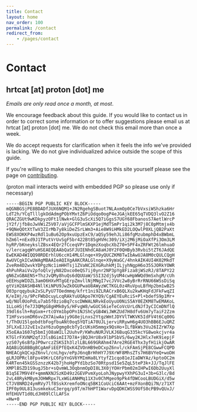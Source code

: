 ```yaml
---
title: Contact
layout: home
nav_order: 100
permalink: /contact
redirect_from:
    - /pages/contact
---
```


# Contact

## hrtcat [at] proton [dot] me

_Emails are only read once a month, at most_.

We encourage feedback about this guide. If you would like to contact us in order to correct some information or to offer suggestions please email us at hrtcat [at] proton [dot] me. We do not check this email more than once a week.

We do accept requests for clarification when it feels the info we've provided is lacking. We do not give individualized advice outside the scope of this guide.

If you're willing to make needed changes to this site yourself please see the page on [contributing](/contribute).


(proton mail interacts weird with embedded PGP so please use only if necessary)


```
-----BEGIN PGP PUBLIC KEY BLOCK-----
mQGNBGSjPE8BDADfJUX6NQM1+JN2RgehgSBuot7NLAxmOp0Ce7bVxsiWShzka6Hr
LdT2h/YCqTlllgkOdAdmgPObYMxtZ6PiOdqo0ogP4eJGAjkEE65qTVDQ3lvO2Z16
QRACZGUt9wKDkpyzOFt1lNwk+GlG3uScXi5Q7iGgsS7UGY68FbanosS7AetlWrcP
jY2f/jfb8oJwVWiZ5V07/aVjGCFPlmSKXP1ejMdTSmPr1qi2k3M7j8C0pMtmjx4b
+9QNeQOtXtTwV3ZIrMb7y8kiDeZSrLWm3+Aie8W9iHMkED2LOQwlP0XLjQB2PaXt
EWS8XOKKP4wzRdl1uBu62Op9xuUpzExC9/aQSy59ehJLi86fgMzubmphD4xBWbmL
hZm6l+nExd9J1TPutVrUvSgF5br422Bt85gHVHc309/iXj2M6jMiOaXfPi3Om3LM
hyRP/bKneykslZBsx4EQr2fCceqVPr1DqmzXoqbcXbZ70+5PF4xZRFWt26lmhuaO
v/lercagqWYuHSEAEQEAAbQaSFJUIENhdCA8aHJ0Y2F0QHByb3Rvbi5tZT6JAdQE
EwEKAD4WIQQ98RDErhlU6ccH14MLGlnqe+X9yQUCZKM8TwIbAwUJA8M0cQULCQgH
AwUVCgkICwUWAgMBAAIeAQIXgAAKCRALGlnqe+X9yWaGC/4hnkAIK4UI4K02MkdT
ZveRm4D2wvkYDPgzNc1imHHTsj1ZVaNC2EXGRuhkMjILjyhNgpH6o35SJORkYOWR
4hPuhRaiVv2pfoQlvjyN82Dxco0eQS7ij0ynr2NP3pYg8Fiza8jWSzRJ/8TAPY22
gN6ZxGBAENS+ThzJvQMy8huQs6dQUUaW/SSI32dj5yUM4cwHpWWQd9mSxhgM/cUh
oEEHspWIOZL3amO6HXvMTgGErpZmvllNjMNgI7vcJVVc2w8yBrRrRNU66WSsDiSq
gtViH28ASHB4NllKiNPU9JwZkOGUPwaU8AWyzWCTKGL0z4RuVpuLBfHp2bm1wB25
O03prqqybuk2xSLPyU7TOedmmq/kfrt1ni9ZLRACrxB6QLXu2kwKHqFdJFkFwqZI
K/eIHj/o/9PcFWbDcuyLcqRAkYuUQApo7KYQ9/CgAEYEuRciS+Pl+bdefS9p1Mr+
wQ/NUl0UoPdLu7ab5f0zioBq7cscDWWALNRvkEoUyuU0NiS5AY0EZKM8TwEMAKoL
1LLoHSjfe7J3QMgG8gHMk0yS/HFvgW8/wGUCS6ieTeCoVcUrLdNJf3yCICmDNflQ
39dl6slh+RqGxm+rtcOYm1bpOPn1NJShCyGB4WiJWKZUd7H8dfv6Um7yTaiF2Zzm
T1HFsvsomDR6vvZX7AiwAajy9G8ejLnxs2YtgzWmtJDYVlTWKVK5IdFV4t6Cq00G
t/ThOU15lgobdtbFogfbuANt0oq5YQTiA70UJLjerviRRywH6g4UO3hBB6EJuQRZ
3FLXxEJJ2vE1v2aY6zuOgmg0cbTyIcUKsH5mmgx9QsHo+ILfBkWs3Vu26IZrW7Xp
X5oEAa1607q5bmIjO8aWILl2UuhvP/KWhuNURJVLKJ6BuqG335kcYG8wokcjvr4a
KTGlrFXVNM2qfJ3lsBGimII7D7A+jBQJHrU8x9lbPSbVS/6wy2KJHlx7eK9iepjF
yzS07y6sBfpJP0wrczZSKSIh3lzlLBL669GRAhm47Are2RGE4Thx3yfH1ikjOwAR
AQABiQG8BBgBCgAmFiEEPfEQxK4ZVOnHB9eDCxpZ6nvl/ckFAmSjPE8CGwwFCQPD
NHEACgkQCxpZ6nvl/cnLhgv/ePpJ6nqBrHhHY7J9XrWF8MhsZTs7H6BVYeQ+woDH
gLRJOPRcl8Fpv49KrLC6FpYnGV6YMImHa8LYtyfZ1cqo81eJIaDWYAz/kptoOC2m
K4RTen45kGSSznzzK42b7jhoHgPYd1bzSo70Rtpsd1Se5ZqL5teP3k+JJ/TqJlFE
XMPlBSZD1S9ugJ5br+sQvmWL3OqbnmOpDI8L3X0jYOHrPbm02mIHPwI6Db2UuyXl
B1q5E7M9V4Y+qmmNXNJSzKD49z2GEVPvmXyoLohJNypwyYXhPG3uI+3b+G3lc/Bd
2vL48RykMBymJOHWRpx7LxWGiANHMq11X3v0ChMgeo9pPk4fDWCooLBUDGiX/d5w
CTJV8NRD24ymRVy7lf8SskXremfoONcq5BK1CoUciC6AAt+mzFXonBQi7N/z71XT
IPF0p9UL813usmkekuC3ergq/p9T/m7hHPT1WarvDpQDKCWSS9UfS0cPB9vQUxJ/
HfEHUVT1d0LdJH09lClLAFSx
=Hw+0
-----END PGP PUBLIC KEY BLOCK-----

```
